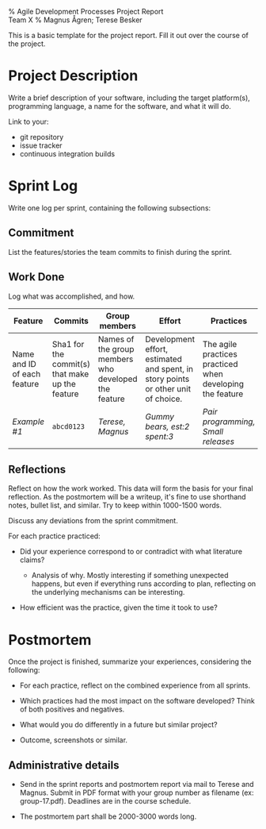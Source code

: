 % Agile Development Processes Project Report  
Team X
% Magnus Ågren; Terese Besker

This is a basic template for the project report. Fill it out over the course of the project.

# Project Description
Write a brief description of your software,
including the target platform(s),
programming language,
a name for the software,
and what it will do.

Link to your:

- git repository
- issue tracker
- continuous integration builds

# Sprint Log
Write one log per sprint, containing the following subsections:

## Commitment
List the features/stories the team commits to finish during the sprint.

## Work Done
Log what was accomplished, and how.

Feature | Commits  | Group members | Effort | Practices
----------------|----------------|----------------|----------------|----------------
Name and ID of each feature | Sha1 for the commit(s) that make up the feature | Names of the group members who developed the feature | Development effort, estimated and spent, in story points or other unit of choice. | The agile practices practiced when developing the feature
*Example #1* | `abcd0123` | *Terese, Magnus* | *Gummy bears, est:2 spent:3* | *Pair programming, Small releases*

## Reflections
Reflect on how the work worked.
This data will form the basis for your final reflection.
As the postmortem will be a writeup, it's fine to use shorthand notes, bullet list, and similar.
Try to keep within 1000-1500 words.

Discuss any deviations from the sprint commitment.

For each practice practiced:

- Did your experience correspond to or contradict with what literature claims?

    - Analysis of why. Mostly interesting if something unexpected happens, but even
      if everything runs according to plan, reflecting on the underlying mechanisms
      can be interesting.

- How efficient was the practice, given the time it took to use?


# Postmortem
Once the project is finished, summarize your experiences, considering the following:

- For each practice, reflect on the combined experience from all sprints.

- Which practices had the most impact on the software developed?
  Think of both positives and negatives.

- What would you do differently in a future but similar project?

- Outcome, screenshots or similar.

## Administrative details

- Send in the sprint reports and postmortem report via mail
  to Terese and Magnus.
  Submit in PDF format with your group number as
  filename (ex: group-17.pdf).
  Deadlines are in the course schedule.

- The postmortem part shall be 2000-3000 words long.

